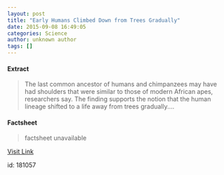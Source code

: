 ```yaml
---
layout: post
title: "Early Humans Climbed Down from Trees Gradually"
date: 2015-09-08 16:49:05
categories: Science
author: unknown author
tags: []
---
```



#### Extract
>The last common ancestor of humans and chimpanzees may have had shoulders that were similar to those of modern African apes, researchers say. The finding supports the notion that the human lineage shifted to a life away from trees gradually....

#### Factsheet
>factsheet unavailable

[Visit Link](http://www.livescience.com/52110-chimpanzee-human-shoulder-evolution.html)

id:  181057


